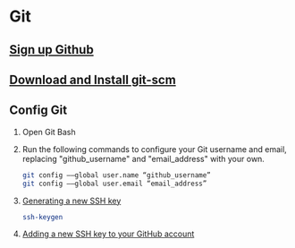 # Git

## [Sign up Github](https://github.com/join?ref_cta=Sign+up&ref_loc=header+logged+out&ref_page=%2F&source=header-home)

## [Download and Install git-scm](https://git-scm.com/download/win)

## Config Git

1. Open Git Bash

2. Run the following commands to configure your Git username and email, replacing "github_username" and "email_address" with your own.

   ```sh
   git config ––global user.name “github_username”
   git config ––global user.email “email_address”
   ```

3. [Generating a new SSH key](https://docs.github.com/en/github/authenticating-to-github/generating-a-new-ssh-key-and-adding-it-to-the-ssh-agent)

   ```sh
   ssh-keygen
   ```

4. [Adding a new SSH key to your GitHub account](https://docs.github.com/en/github/authenticating-to-github/adding-a-new-ssh-key-to-your-github-account#)
